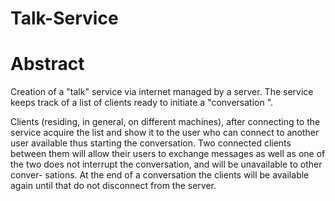 # Talk-Service

# Abstract
Creation of a "talk" service via internet managed by a server.
The service keeps track of a list of clients ready to initiate a "conversation ".

Clients (residing, in general, on different machines), after connecting to the
service acquire the list and show it to the user who can connect to
another user available thus starting the conversation.
Two connected clients between them will allow their users to exchange messages as well as one of the
two does not interrupt the conversation, and will be unavailable to other conver-
sations. 
At the end of a conversation the clients will be available again until that do not disconnect from the server.
